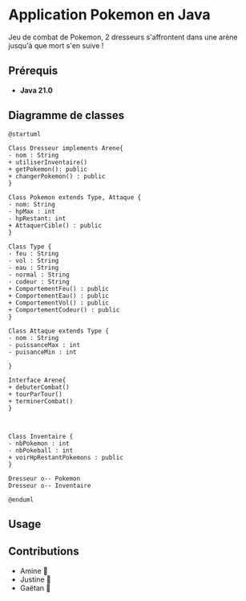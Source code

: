 # Application Pokemon en Java

Jeu de combat de Pokemon, 2 dresseurs s'affrontent dans une arène jusqu'à que mort s'en suive !


## Prérequis

- **Java 21.0**

## Diagramme de classes

```plantuml
@startuml

Class Dresseur implements Arene{
- nom : String
+ utiliserInventaire()
+ getPokemon(): public
+ changerPokemon() : public
}

Class Pokemon extends Type, Attaque {
- nom: String
- hpMax : int
- hpRestant: int
+ AttaquerCible() : public
}

Class Type {
- feu : String
- vol : String
- eau : String
- normal : String
- codeur : String
+ ComportementFeu() : public
+ ComportementEau() : public
+ ComportementVol() : public
+ ComportementCodeur() : public
}

Class Attaque extends Type {
- nom : String
- puissanceMax : int
- puisanceMin : int

}

Interface Arene{
+ debuterCombat()
+ tourParTour()
+ terminerCombat() 
}



Class Inventaire {
- nbPokemon : int
- nbPokeball : int
+ voirHpRestantPokemons : public
}

Dresseur o-- Pokemon
Dresseur o-- Inventaire

@enduml
```

## Usage

## Contributions

- Amine :busts_in_silhouette:
- Justine :busts_in_silhouette:
- Gaëtan :busts_in_silhouette:
